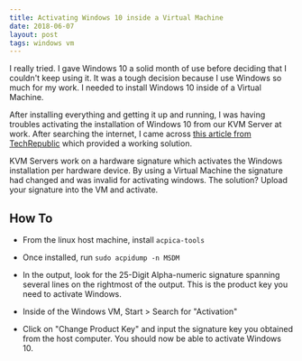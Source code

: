 ```yaml
---
title: Activating Windows 10 inside a Virtual Machine
date: 2018-06-07
layout: post
tags: windows vm
---
```


I really tried. I gave Windows 10 a solid month of use before deciding that I couldn't keep using it. It was a tough decision because I use Windows so much for my work. I needed to install Windows 10 inside of a Virtual Machine.

After installing everything and getting it up and running, I was having troubles activating the installation of Windows 10 from our KVM Server at work. After searching the internet, I came across [this article from TechRepublic](https://www.techrepublic.com/article/how-to-install-windows-10-in-a-vm-on-a-linux-machine/) which provided a working solution.

KVM Servers work on a hardware signature which activates the Windows installation per hardware device. By using a Virtual Machine the signature had changed and was invalid for activating windows. The solution? Upload your signature into the VM and activate.

## How To

* From the linux host machine, install `acpica-tools`

* Once installed, run `sudo acpidump -n MSDM`

* In the output, look for the 25-Digit Alpha-numeric signature spanning several lines on the rightmost of the output. This is the product key you need to activate Windows.

* Inside of the Windows VM, Start > Search for "Activation"

* Click on "Change Product Key" and input the signature key you obtained from the host computer. You should now be able to activate Windows 10.